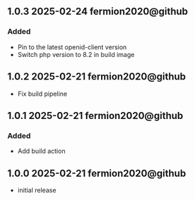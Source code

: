 ## 1.0.3 2025-02-24 fermion2020@github

### Added 
  - Pin to the latest openid-client version
  - Switch php version to 8.2 in build image


## 1.0.2 2025-02-21 fermion2020@github

  - Fix build pipeline

## 1.0.1 2025-02-21 fermion2020@github

### Added 
  - Add build action

## 1.0.0 2025-02-21 fermion2020@github

  - initial release
